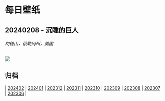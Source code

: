 # 每日壁纸

## 20240208 - 沉睡的巨人

###### 胡德山，俄勒冈州，美国

![](https://www.bing.com/th?id=OHR.MtHoodOregon_ZH-CN6068357532_UHD.jpg)

## 归档

| [202402](/202402/README.md)
| [202401](/202401/README.md)
| [202312](/202312/README.md)
| [202311](/202311/README.md)
| [202310](/202310/README.md)
| [202309](/202309/README.md)
| [202308](/202308/README.md)
| [202307](/202307/README.md)
| [202306](/202306/README.md)
|